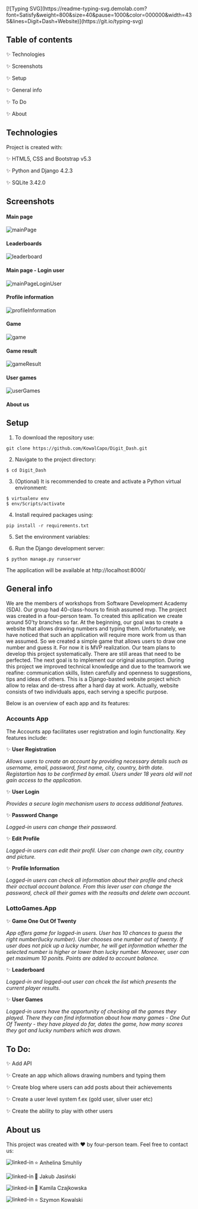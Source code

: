 <p></p>
[![Typing SVG](https://readme-typing-svg.demolab.com?font=Satisfy&weight=800&size=40&pause=1000&color=000000&width=435&lines=Digit+Dash+Website)](https://git.io/typing-svg)

## Table of contents

:sparkles: Technologies

:sparkles: Screenshots

:sparkles: Setup

:sparkles: General info

:sparkles: To Do

:sparkles: About


## Technologies

Project is created with:

:sparkles: HTML5, CSS and Bootstrap v5.3 

:sparkles: Python and Django 4.2.3 

:sparkles: SQLite 3.42.0
## Screenshots
#### Main page
![mainPage](/static/images/mainPage.png) 

#### Leaderboards
![leaderboard](/static/images/leaderboard.png)

#### Main page - Login user
![mainPageLoginUser](/static/images/mainPageLoginUser.png)

#### Profile information
![profileInformation](/static/images/profileInformation.png)

#### Game
![game](/static/images/game.png)

#### Game result
![gameResult](/static/images/gameResult.png)

#### User games
![userGames](/static/images/userGames.png)

#### About us
## Setup

1. To download the repository use:
```
git clone https://github.com/KowalCapo/Digit_Dash.git
```
2. Navigate to the project directory:
```
$ cd Digit_Dash
```
3. (Optional) It is recommended to create and activate a Python virtual environment:
```
$ virtualenv env
$ env/Scripts/activate
```
4. Install required packages using:
```
pip install -r requirements.txt
```
5. Set the environment variables:




6. Run the Django development server:
```
$ python manage.py runserver
```
The application will be available at http://localhost:8000/
## General info

We are the members of workshops from Software Development Academy (SDA). Our group had 40-class-hours to finish assumed mvp. The project was created in a four-person team. To created this apllication we create around 50'ty branches so far. At the beginning, our goal was to create a website that allows drawing numbers and typing them. Unfortunately, we have noticed that such an application will require more work from us than we assumed. So we created a simple game that allows users to draw one number and guess it. 
For now it is MVP realization. Our team plans to develop this project systematically. There are still areas that need to be perfected. The next goal is to implement our original assumption. During this project we improved technical knowledge and due to the teamwork we reafine: communication skills, listen carefully and openness to suggestions, tips and ideas of others.
This is a Django-basted website project which allow to relax and de-stress after a hard day at work. Actually, website consists of two individuals apps, each serving a specific purpose.

Below is an overview of each app and its features:

### Accounts App

The Accounts app facilitates user registration and login functionality. Key features include:

:sparkles: **User Registration**

*Allows users to create an account by providing necessary details such as username, email, password, first name, city, country, birth date. Registartion has to be confirmed by email. Users under 18 years old will not gain access to the application.* 

:sparkles: **User Login**

*Provides a secure login mechanism users to access additional features.*

:sparkles: **Password Change**

*Logged-in users can change their password.*

:sparkles: **Edit Profile**

*Logged-in users can edit their profil. User can change own city, country and picture.*

:sparkles: **Profile Information**

*Logged-in users can check all information about their profile and check their acctual account balance. From this lever user can change the password, check all their games with the reasults and delete own account.*

### LottoGames.App
		
:sparkles: **Game One Out Of Twenty**

*App offers game for logged-in users. User has 10 chances to guess the right number(lucky number). User chooses one number out of twenty. If user does not pick up a lucky number, he will get information whether the selected number is higher or lower than lucky number. Moreover, user can get maximum 10 ponits. Points are added to account balance.*

:sparkles: **Leaderboard**

*Logged-in and logged-out user can chcek the list which presents the current player results.*

:sparkles: **User Games**

*Logged-in users have the opportunity of checking all the games they played. There they can find information about how many games - One Out Of Twenty - they have played do far, dates the game, how many scores they got and lucky numbers which was drawn.*

## To Do:

:sparkles: Add API

:sparkles: Create an app which allows drawing numbers and typing them

:sparkles: Create blog where users can add posts about their achievements

:sparkles: Create a user level system f.ex (gold user, silver user etc)

:sparkles: Create the ability to play with other users

## About us
This project was created with :heart: by four-person team. Feel free to contact us:

:star: Anhelina Smuhliy
    [<img align="left" alt="linked-in" src="https://img.shields.io/badge/linkedin-%230077B5.svg?&style=for-the-badge&logo=linkedin&logoColor=white" />]()

:star2: Jakub Jasiński
    [<img align="left" alt="linked-in" src="https://img.shields.io/badge/linkedin-%230077B5.svg?&style=for-the-badge&logo=linkedin&logoColor=white" />](https://www.linkedin.com/in/jasinski-jakub/)

:star2: Kamila Czajkowska
    [<img align="left" alt="linked-in" src="https://img.shields.io/badge/linkedin-%230077B5.svg?&style=for-the-badge&logo=linkedin&logoColor=white" />](https://www.linkedin.com/in/kamila-czajkowska/)

:star: Szymon Kowalski
    [<img align="left" alt="linked-in" src="https://img.shields.io/badge/linkedin-%230077B5.svg?&style=for-the-badge&logo=linkedin&logoColor=white" />](https://www.linkedin.com/in/szymon-kowalski-843806257/)